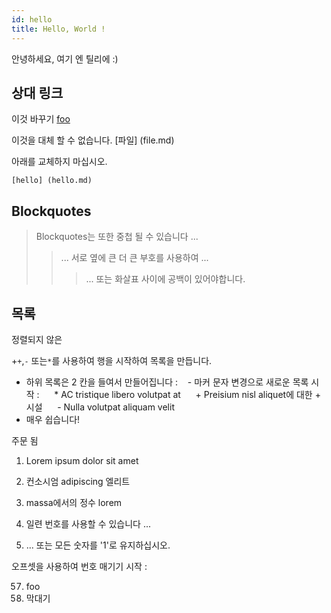 ```yaml
---
id: hello
title: Hello, World !
---
```


안녕하세요, 여기 엔 틸리에 :)

## 상대 링크

이것 바꾸기
[foo](foo/bar.md)

이것을 대체 할 수 없습니다.
[파일] (file.md)

아래를 교체하지 마십시오.

```
[hello] (hello.md)
```

## Blockquotes

> Blockquotes는 또한 중첩 될 수 있습니다 ...
>> ... 서로 옆에 큰 더 큰 부호를 사용하여 ...
>>> ... 또는 화살표 사이에 공백이 있어야합니다.


## 목록

정렬되지 않은

+`+`,`-` 또는`*`를 사용하여 행을 시작하여 목록을 만듭니다.
+ 하위 목록은 2 칸을 들여서 만들어집니다 :
   - 마커 문자 변경으로 새로운 목록 시작 :
     * AC tristique libero volutpat at
     + Preisium nisl aliquet에 대한 + 시설
     - Nulla volutpat aliquam velit
+ 매우 쉽습니다!

주문 됨

1. Lorem ipsum dolor sit amet
2. 컨소시엄 adipiscing 엘리트
3. massa에서의 정수 lorem


1. 일련 번호를 사용할 수 있습니다 ...
1. ... 또는 모든 숫자를 '1'로 유지하십시오.

오프셋을 사용하여 번호 매기기 시작 :

57. foo
1. 막대기